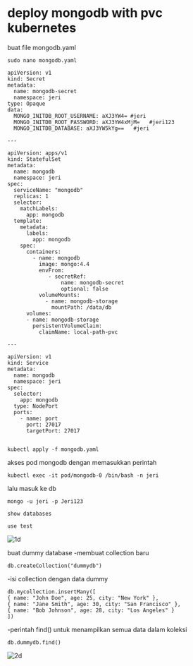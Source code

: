 # deploy mongodb with pvc kubernetes

buat file mongodb.yaml
```
sudo nano mongodb.yaml
```
```
apiVersion: v1
kind: Secret
metadata:
  name: mongodb-secret
  namespace: jeri
type: Opaque
data:
  MONGO_INITDB_ROOT_USERNAME: aXJ3YW4= #jeri 
  MONGO_INITDB_ROOT_PASSWORD: aXJ3YW4xMjM=   #jeri123
  MONGO_INITDB_DATABASE: aXJ3YW5kYg==   #jeri

---

apiVersion: apps/v1
kind: StatefulSet
metadata:
  name: mongodb
  namespace: jeri
spec:
  serviceName: "mongodb"
  replicas: 1
  selector:
    matchLabels:
      app: mongodb
  template:
    metadata:
      labels:
        app: mongodb
    spec:
      containers:
        - name: mongodb
          image: mongo:4.4
          envFrom:
             - secretRef:
                 name: mongodb-secret
                 optional: false
          volumeMounts:
            - name: mongodb-storage
              mountPath: /data/db
      volumes:
      - name: mongodb-storage
        persistentVolumeClaim:
          claimName: local-path-pvc

---

apiVersion: v1
kind: Service
metadata:
  name: mongodb
  namespace: jeri
spec:
  selector:
    app: mongodb
  type: NodePort
  ports:
    - name: port
      port: 27017
      targetPort: 27017


```

```
kubectl apply -f mongodb.yaml

```
akses pod mongodb dengan memasukkan perintah

```
kubectl exec -it pod/mongodb-0 /bin/bash -n jeri
```
lalu masuk ke db
```
mongo -u jeri -p Jeri123
```
```
show databases
```
```
use test

```
![1d](https://github.com/user-attachments/assets/a60e8f3c-b06e-42a7-b20c-2dcc62fbf700)


buat dummy database
-membuat collection baru
```
db.createCollection("dummydb")
```
-isi collection dengan data dummy
```
db.mycollection.insertMany([
{ name: "John Doe", age: 25, city: "New York" },
{ name: "Jane Smith", age: 30, city: "San Francisco" },
{ name: "Bob Johnson", age: 28, city: "Los Angeles" }
])
```
-perintah find() untuk menampilkan semua data dalam koleksi
```
db.dummydb.find()
```
![2d](https://github.com/user-attachments/assets/8c4f7082-b2c0-4bea-98d3-9e2597079857)
